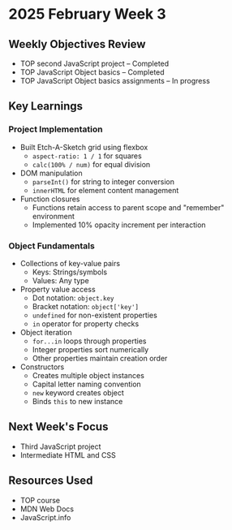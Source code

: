 # 2025 February Week 3

## Weekly Objectives Review
- TOP second JavaScript project – Completed
- TOP JavaScript Object basics – Completed
- TOP JavaScript Object basics assignments – In progress

## Key Learnings
### Project Implementation
- Built Etch-A-Sketch grid using flexbox
  - `aspect-ratio: 1 / 1` for squares
  - `calc(100% / num)` for equal division
- DOM manipulation
  - `parseInt()` for string to integer conversion
  - `innerHTML` for element content management
- Function closures
  - Functions retain access to parent scope and "remember" environment
  - Implemented 10% opacity increment per interaction

### Object Fundamentals
- Collections of key-value pairs
  - Keys: Strings/symbols
  - Values: Any type
- Property value access
  - Dot notation: `object.key`
  - Bracket notation: `object['key']`
  - `undefined` for non-existent properties
  - `in` operator for property checks
- Object iteration
  - `for...in` loops through properties
  - Integer properties sort numerically
  - Other properties maintain creation order
- Constructors
  - Creates multiple object instances
  - Capital letter naming convention
  - `new` keyword creates object
  - Binds `this` to new instance

## Next Week's Focus
- Third JavaScript project
- Intermediate HTML and CSS

## Resources Used
- TOP course
- MDN Web Docs
- JavaScript.info